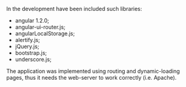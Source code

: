 In the development  have been included such libraries:

- angular 1.2.0;
- angular-ui-router.js;
- angularLocalStorage.js;
- alertify.js;
- jQuery.js;
- bootstrap.js;
- underscore.js;

The application was implemented using routing and dynamic-loading pages, 
thus it needs the web-server to work correctly (i.e. Apache). 
